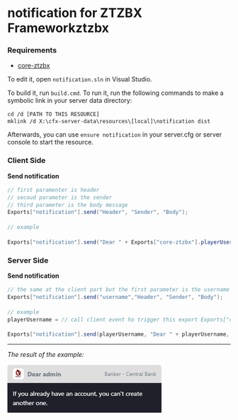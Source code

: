 # notification for ZTZBX Frameworkztzbx

### **Requirements**
- [core-ztzbx](https://github.com/ZTZBX/core-ztzbx)


To edit it, open `notification.sln` in Visual Studio.

To build it, run `build.cmd`. To run it, run the following commands to make a symbolic link in your server data directory:

```dos
cd /d [PATH TO THIS RESOURCE]
mklink /d X:\cfx-server-data\resources\[local]\notification dist
```

Afterwards, you can use `ensure notification` in your server.cfg or server console to start the resource.

### **Client Side**
**Send notification**
```cs
// first paramenter is header
// secoud parameter is the sender
// third parameter is the body message
Exports["notification"].send("Header", "Sender", "Body");

// example

Exports["notification"].send("Dear " + Exports["core-ztzbx"].playerUsername(), "Banker - Central Bank", "If you already have an account, you can't create another one.");
```


### **Server Side**
**Send notification**
```cs
// the same at the client part but the first parameter is the username of the user
Exports["notification"].send("username","Header", "Sender", "Body");

// example
playerUsername = // call client event ho trigger this export Exports["core-ztzbx"].playerUsername() and pass to the function first parameter

Exports["notification"].send(playerUsername, "Dear " + playerUsername, "Banker - Central Bank", "If you already have an account, you can't create another one.");
```
---

*The result of the example:*

![](https://github.com/ZTZBX/notification/blob/main/example_of_notification.png)
